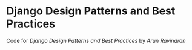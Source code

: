 # Django Design Patterns and Best Practices

Code for *Django Design Patterns and Best Practices* by *Arun Ravindran*
